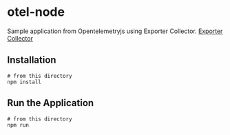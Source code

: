 # otel-node

Sample application from Opentelemetryjs using Exporter Collector.
[Exporter Collector](https://github.com/open-telemetry/opentelemetry-js/tree/master/packages/opentelemetry-exporter-collector) 

## Installation

```shell script
# from this directory
npm install
```

## Run the Application

```shell script
# from this directory
npm run
```